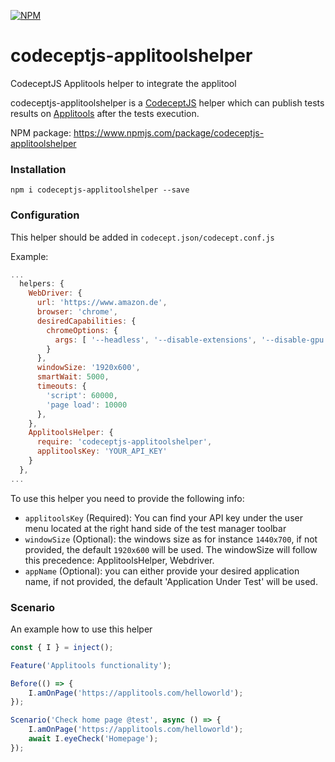 [![NPM](https://nodei.co/npm/codeceptjs-applitoolshelper.png?compact=true)](https://nodei.co/npm/codeceptjs-applitoolshelper/)

# codeceptjs-applitoolshelper
CodeceptJS Applitools helper to integrate the applitool

codeceptjs-applitoolshelper is a [CodeceptJS](https://codecept.io/) helper which can publish tests results on [Applitools](https://applitools.com) after the tests execution.

NPM package: https://www.npmjs.com/package/codeceptjs-applitoolshelper

### Installation
```
npm i codeceptjs-applitoolshelper --save
```

### Configuration

This helper should be added in `codecept.json/codecept.conf.js`

Example:

```js
...
  helpers: {
    WebDriver: {
      url: 'https://www.amazon.de',
      browser: 'chrome',
      desiredCapabilities: {
        chromeOptions: {
          args: [ '--headless', '--disable-extensions', '--disable-gpu', '--no-sandbox', '--disable-dev-shm-usage']
        }
      },
      windowSize: '1920x600',
      smartWait: 5000,
      timeouts: {
        'script': 60000,
        'page load': 10000
      },
    },
    ApplitoolsHelper: {
      require: 'codeceptjs-applitoolshelper',
      applitoolsKey: 'YOUR_API_KEY'
    }
  },
...
```

To use this helper you need to provide the following info:
- `applitoolsKey` (Required): You can find your API key under the user menu located at the right hand side of the test manager toolbar
- `windowSize` (Optional): the windows size as for instance `1440x700`, if not provided, the default `1920x600` will be used. The windowSize will follow this precedence: ApplitoolsHelper, Webdriver.
- `appName` (Optional): you can either provide your desired application name, if not provided, the default 'Application Under Test' will be used.

### Scenario

An example how to use this helper

```js
const { I } = inject();

Feature('Applitools functionality');

Before(() => {
    I.amOnPage('https://applitools.com/helloworld');
});

Scenario('Check home page @test', async () => {
    I.amOnPage('https://applitools.com/helloworld');
    await I.eyeCheck('Homepage');
});
```